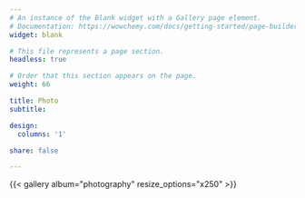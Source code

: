 ```yaml
---
# An instance of the Blank widget with a Gallery page element.
# Documentation: https://wowchemy.com/docs/getting-started/page-builder/
widget: blank

# This file represents a page section.
headless: true

# Order that this section appears on the page.
weight: 66

title: Photo
subtitle:

design:
  columns: '1' 

share: false

---
```


{{< gallery album="photography" resize_options="x250" >}}
